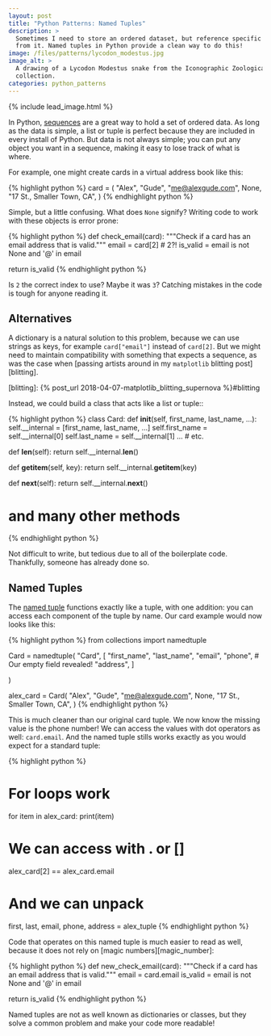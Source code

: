 ```yaml
---
layout: post
title: "Python Patterns: Named Tuples"
description: >
  Sometimes I need to store an ordered dataset, but reference specific members
  from it. Named tuples in Python provide a clean way to do this!
image: /files/patterns/lycodon_modestus.jpg
image_alt: >
  A drawing of a Lycodon Modestus snake from the Iconographic Zoologica
  collection.
categories: python_patterns
---
```


{% include lead_image.html %}

In Python, [sequences][seq] are a great way to hold a set of ordered data. As
long as the data is simple, a list or tuple is perfect because they are
included in every install of Python. But data is not always simple; you can
put any object you want in a sequence, making it easy to lose track of what is
where.

[seq]: https://docs.python.org/3.7/library/stdtypes.html#sequence-types-list-tuple-range

For example, one might create cards in a virtual address book like this:

{% highlight python %}
card = (
  "Alex",
  "Gude",
  "me@alexgude.com",
  None,
  "17 St., Smaller Town, CA",
)
{% endhighlight python %}

Simple, but a little confusing. What does `None` signify? Writing code to work
with these objects is error prone:

{% highlight python %}
def check_email(card):
  """Check if a card has an email
  address that is valid."""
  email = card[2]  # 2?!
  is_valid = email is not None and '@' in email

  return is_valid
{% endhighlight python %}

Is `2` the correct index to use? Maybe it was `3`? Catching mistakes in the
code is tough for anyone reading it.

## Alternatives

A dictionary is a natural solution to this problem, because we can use strings
as keys, for example `card["email"]` instead of `card[2]`. But we might need
to maintain compatibility with something that expects a sequence, as was the
case when [passing artists around in my `matplotlib` blitting post][blitting].

[blitting]: {% post_url 2018-04-07-matplotlib_blitting_supernova %}#blitting

Instead, we could build a class that acts like a list or tuple::

{% highlight python %}
class Card:
  def __init__(self, first_name, last_name, ...):
    self.__internal = [first_name, last_name, ...]
    self.first_name = self.__internal[0]
    self.last_name = self.__internal[1]
    ...  # etc.

  def __len__(self):
    return self.__internal.__len__()

  def __getitem__(self, key):
    return self.__internal.__getitem__(key)

  def __next__(self):
    return self.__internal.__next__()

  # and many other methods
{% endhighlight python %}

Not difficult to write, but tedious due to all of the boilerplate code.
Thankfully, someone has already done so.

## Named Tuples

The [named tuple][namedtuple] functions exactly like a tuple, with one
addition: you can access each component of the tuple by name. Our card example
would now looks like this:

[namedtuple]: https://docs.python.org/3/library/collections.html#collections.namedtuple

{% highlight python %}
from collections import namedtuple

Card = namedtuple(
    "Card",
    [
        "first_name",
        "last_name",
        "email",
        "phone",  # Our empty field revealed!
        "address",
    ]

)

alex_card = Card(
    "Alex", "Gude", "me@alexgude.com",
    None, "17 St., Smaller Town, CA",
)
{% endhighlight python %}

This is much cleaner than our original card tuple. We now know the missing
value is the phone number! We can access the values with dot operators as
well: `card.email`. And the named tuple stills works exactly as you would
expect for a standard tuple:

{% highlight python %}
# For loops work
for item in alex_card:
    print(item)

# We can access with . or []
alex_card[2] == alex_card.email

# And we can unpack
first, last, email, phone, address = alex_tuple
{% endhighlight python %}

Code that operates on this named tuple is much easier to read as well, because
it does not rely on [magic numbers][magic_number]:

{% highlight python %}
def new_check_email(card):
  """Check if a card has an email
  address that is valid."""
  email = card.email
  is_valid = email is not None and '@' in email

  return is_valid
{% endhighlight python %}

Named tuples are not as well known as dictionaries or classes, but they solve
a common problem and make your code more readable!
